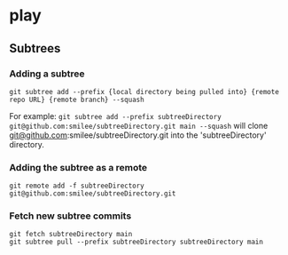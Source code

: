 # play

## Subtrees

### Adding a subtree

```git subtree add --prefix {local directory being pulled into} {remote repo URL} {remote branch} --squash```

For example:
```git subtree add --prefix subtreeDirectory git@github.com:smilee/subtreeDirectory.git main --squash```
will clone git@github.com:smilee/subtreeDirectory.git into the 'subtreeDirectory' directory.

### Adding the subtree as a remote

```git remote add -f subtreeDirectory git@github.com:smilee/subtreeDirectory.git```

### Fetch new subtree commits

```
git fetch subtreeDirectory main
git subtree pull --prefix subtreeDirectory subtreeDirectory main
```